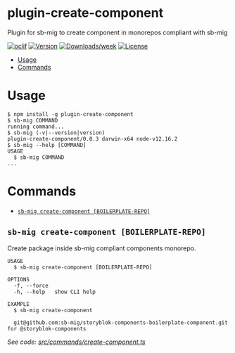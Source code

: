 plugin-create-component
=======================

Plugin for sb-mig to create component in monorepos compliant with sb-mig

[![oclif](https://img.shields.io/badge/cli-oclif-brightgreen.svg)](https://oclif.io)
[![Version](https://img.shields.io/npm/v/plugin-create-component.svg)](https://npmjs.org/package/plugin-create-component)
[![Downloads/week](https://img.shields.io/npm/dw/plugin-create-component.svg)](https://npmjs.org/package/plugin-create-component)
[![License](https://img.shields.io/npm/l/plugin-create-component.svg)](https://github.com/sb-mig/plugin-create-component/blob/master/package.json)

<!-- toc -->
* [Usage](#usage)
* [Commands](#commands)
<!-- tocstop -->
# Usage
<!-- usage -->
```sh-session
$ npm install -g plugin-create-component
$ sb-mig COMMAND
running command...
$ sb-mig (-v|--version|version)
plugin-create-component/0.0.3 darwin-x64 node-v12.16.2
$ sb-mig --help [COMMAND]
USAGE
  $ sb-mig COMMAND
...
```
<!-- usagestop -->
# Commands
<!-- commands -->
* [`sb-mig create-component [BOILERPLATE-REPO]`](#sb-mig-create-component-boilerplate-repo)

## `sb-mig create-component [BOILERPLATE-REPO]`

Create package inside sb-mig compliant components monorepo.

```
USAGE
  $ sb-mig create-component [BOILERPLATE-REPO]

OPTIONS
  -f, --force
  -h, --help   show CLI help

EXAMPLE
  $ sb-mig create-component

  git@github.com:sb-mig/storyblok-components-boilerplate-component.git for @storyblok-components
```

_See code: [src/commands/create-component.ts](https://github.com/sb-mig/plugin-create-component/blob/v0.0.3/src/commands/create-component.ts)_
<!-- commandsstop -->
